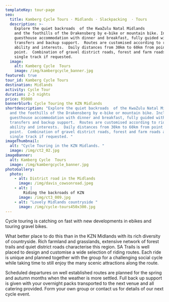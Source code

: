 ```yaml
---
templateKey: tour-page
seo:
  title: Kamberg Cycle Tours · Midlands · Slackpacking  · Tours
  description: >-
    Explore the quiet backroads  of the KwaZulu Natal Midlands
    and the foothills of the Drakensberg by e-bike or mountain bike. Includes
    guesthouse accommodation with dinner and breakfast, fully guided with luggage
    transfers and backup support.  Routes are customised according to rider
    ability and interests.  Daily distances from 30km to 60km from point to
    point.  Combination of gravel district roads, forest and farm roads and some
    single track if requested.
  image:
    alt: Kamberg Cycle  Tours
    image: /img/kambergcycle_banner.jpg
featured: true
tour_id: Kamberg Cycle Tours
destination: Midlands
activity: Cycle Tour
duration: 2-3 nights
price: R5000
bannerblurb: Cycle Touring the KZN Midlands
shortdescription: "Explore the quiet backroads  of the KwaZulu Natal Midlands
  and the foothills of the Drakensberg by e-bike or mountain bike. Includes
  guesthouse accommodation with dinner and breakfast, fully guided with luggage
  transfers and backup support.  Routes are customised according to rider
  ability and interests.  Daily distances from 30km to 60km from point to
  point.  Combination of gravel district roads, forest and farm roads and some
  single track if requested. "
imageThumbnail:
  alt: "Cycle Touring in the KZN Midlands. "
  image: /img/ct2_02.jpg
imageBanner:
  alt: Kamberg Cycle  Tours
  image: /img/kambergcycle_banner.jpg
photoGallery:
  photo:
    - alt: District road in the Midlands
      image: /img/davis_cowsonroad.jpeg
    - alt: |
        Riding the backroads of KZN
      image: /img/ct3_009.jpg
    - alt: "Lovely Midlands countryside "
      image: /img/cycle-tours450x300.jpg
---
```


Cycle touring is catching on fast with new developments in ebikes and touring gravel bikes.

What better place to do this than in the KZN Midlands with its rich diversity of countryside. Rich farmland and grasslands, extensive network of forest trails and quiet district roads characterise this region. SA Trails is well placed to design and customise a wide selection of riding routes. Each ride is unique and planned together with the group for a challenging social cycle while taking time to still enjoy the many scenic attractions along the route.

Scheduled departures on well established routes are planned for the spring and autumn months when the weather is more settled. Full back up support is given with your overnight packs transported to the next venue and all catering provided. Form your own group or contact us for details of our next cycle event.
